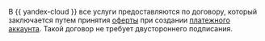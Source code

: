 В {{ yandex-cloud }} все услуги предоставляются по договору, который заключается путем принятия [оферты](https://yandex.ru/legal/cloud_oferta/) при создании [платежного аккаунта](../../billing/concepts/billing-account.md). Такой договор не требует двустороннего подписания.